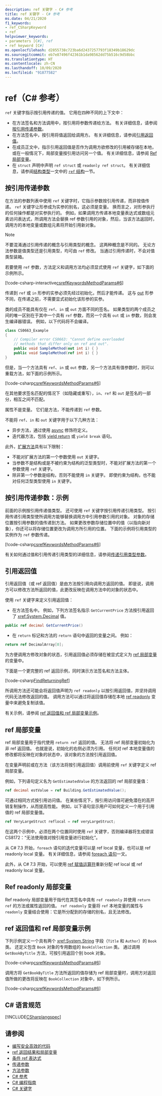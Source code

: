 ```yaml
---
description: ref 关键字 - C# 参考
title: ref 关键字 - C# 参考
ms.date: 04/21/2020
f1_keywords:
- ref_CSharpKeyword
- ref
helpviewer_keywords:
- parameters [C#], ref
- ref keyword [C#]
ms.openlocfilehash: d2855738c723ba6d2437257793f18349b18629dc
ms.sourcegitcommit: eb7e87496f42361b1da98562dd75b516c9d58bbc
ms.translationtype: HT
ms.contentlocale: zh-CN
ms.lasthandoff: 10/09/2020
ms.locfileid: "91877582"
---
```

# <a name="ref-c-reference"></a>ref（C# 参考）

`ref` 关键字指示按引用传递的值。 它用在四种不同的上下文中：

- 在方法签名和方法调用中，按引用将参数传递给方法。 有关详细信息，请参阅[按引用传递参数](#passing-an-argument-by-reference)。
- 在方法签名中，按引用将值返回给调用方。 有关详细信息，请参阅[引用返回值](#reference-return-values)。
- 在成员正文中，指示引用返回值是否作为调用方欲修改的引用被存储在本地，或在一般情况下，局部变量按引用访问另一个值。 有关详细信息，请参阅 [Ref 局部变量](#ref-locals)。
- 在 `struct` 声明中声明 `ref struct` 或 `readonly ref struct`。 有关详细信息，请参阅[结构类型](../builtin-types/struct.md)一文中的 [`ref` 结构](../builtin-types/struct.md#ref-struct)一节。

## <a name="passing-an-argument-by-reference"></a>按引用传递参数

在方法的参数列表中使用 `ref` 关键字时，它指示参数按引用传递，而非按值传递。 `ref` 关键字让形参成为实参的别名，这必须是变量。 换而言之，对形参执行的任何操作都是对实参执行的。 例如，如果调用方传递本地变量表达式或数组元素访问表达式，所调用方法会替换 ref 参数引用的对象，然后，当该方法返回时，调用方的本地变量或数组元素将开始引用新对象。

> [!NOTE]
> 不要混淆通过引用传递的概念与引用类型的概念。 这两种概念是不同的。 无论方法参数是值类型还是引用类型，均可由 `ref` 修改。 当通过引用传递时，不会对值类型装箱。  

若要使用 `ref` 参数，方法定义和调用方法均必须显式使用 `ref` 关键字，如下面的示例所示。  

[!code-csharp-interactive[csrefKeywordsMethodParams#6](~/samples/snippets/csharp/language-reference/keywords/in-ref-out-modifier/RefParameterModifier.cs#1)]

传递到 `ref` 或 `in` 形参的实参必须先经过初始化，然后才能传递。 这与 [out](out-parameter-modifier.md) 形参不同，在传递之前，不需要显式初始化该形参的实参。

类的成员不能具有仅在 `ref`、`in` 或 `out` 方面不同的签名。 如果类型的两个成员之间的唯一区别在于其中一个具有 `ref` 参数，而另一个具有 `out` 或 `in` 参数，则会发生编译器错误。 例如，以下代码将不会编译。  

```csharp
class CS0663_Example
{
    // Compiler error CS0663: "Cannot define overloaded
    // methods that differ only on ref and out".
    public void SampleMethod(out int i) { }
    public void SampleMethod(ref int i) { }
}
```

但是，当一个方法具有 `ref`、`in` 或 `out` 参数，另一个方法具有值参数时，则可以重载方法，如下面的示例所示。
  
[!code-csharp[csrefKeywordsMethodParams#6](~/samples/snippets/csharp/language-reference/keywords/in-ref-out-modifier/RefParameterModifier.cs#2)]
  
 在其他要求签名匹配的情况下（如隐藏或重写），`in`、`ref` 和 `out` 是签名的一部分，相互之间不匹配。  
  
 属性不是变量。 它们是方法，不能传递到 `ref` 参数。  
  
 不能将 `ref`、`in` 和 `out` 关键字用于以下几种方法：  
  
- 异步方法，通过使用 [async](async.md) 修饰符定义。  
- 迭代器方法，包括 [yield return](yield.md) 或 `yield break` 语句。

此外，[扩展方法](../../programming-guide/classes-and-structs/extension-methods.md)具有以下限制：

- 不能对扩展方法的第一个参数使用 `out` 关键字。
- 当参数不是结构或是不被约束为结构的泛型类型时，不能对扩展方法的第一个参数使用 `ref` 关键字。
- 除非第一个参数是结构，否则不能使用 `in` 关键字。 即使约束为结构，也不能对任何泛型类型使用 `in` 关键字。

## <a name="passing-an-argument-by-reference-an-example"></a>按引用传递参数：示例

前面的示例按引用传递值类型。 还可使用 `ref` 关键字按引用传递引用类型。 按引用传递引用类型使所调用方能够替换调用方中引用参数引用的对象。 对象的存储位置按引用参数的值传递到方法。 如果更改参数存储位置中的值（以指向新对象），你还可以将存储位置更改为调用方所引用的位置。 下面的示例将引用类型的实例作为 `ref` 参数传递。
  
[!code-csharp[csrefKeywordsMethodParams#6](~/samples/snippets/csharp/language-reference/keywords/in-ref-out-modifier/RefParameterModifier.cs#3)]

有关如何通过值和引用传递引用类型的详细信息，请参阅[传递引用类型参数](../../programming-guide/classes-and-structs/passing-reference-type-parameters.md)。
  
## <a name="reference-return-values"></a>引用返回值

引用返回值（或 ref 返回值）是由方法按引用向调用方返回的值。 即是说，调用方可以修改方法所返回的值，此更改反映在调用方法中的对象的状态中。

使用 `ref` 关键字来定义引用返回值：

- 在方法签名中。 例如，下列方法签名指示 `GetCurrentPrice` 方法按引用返回了 <xref:System.Decimal> 值。

```csharp
public ref decimal GetCurrentPrice()
```

- 在 `return` 标记和方法的 `return` 语句中返回的变量之间。 例如：

```csharp
return ref DecimalArray[0];
```

为方便调用方修改对象的状态，引用返回值必须存储在被显式定义为 [ref 局部变量](#ref-locals)的变量中。

下面是一个更完整的 ref 返回示例，同时演示方法签名和方法主体。

[!code-csharp[FindReturningRef](~/samples/snippets/csharp/new-in-7/MatrixSearch.cs#FindReturningRef "Find returning by reference")]

所调用方法还可能会将返回值声明为 `ref readonly` 以按引用返回值，并坚持调用代码无法修改返回的值。 调用方法可以通过将返回值存储在本地 [ref readonly](#ref-readonly-locals) 变量中来避免复制该值。

有关示例，请参阅 [ref 返回值和 ref 局部变量示例](#a-ref-returns-and-ref-locals-example)。

## <a name="ref-locals"></a>ref 局部变量

ref 局部变量用于指代使用 `return ref` 返回的值。 无法将 ref 局部变量初始化为非 ref 返回值。 也就是说，初始化的右侧必须为引用。 任何对 ref 本地变量值的修改都将反映在对象的状态中，该对象的方法按引用返回值。

在变量声明前或在方法（该方法将按引用返回值）调用前使用 `ref` 关键字定义 ref 局部变量。

例如，下列语句定义名为 `GetEstimatedValue` 的方法返回的 ref 局部变量值：

```csharp
ref decimal estValue = ref Building.GetEstimatedValue();
```

可通过相同方式按引用访问值。 在某些情况下，按引用访问值可避免潜在的高开销复制操作，从而提高性能。 例如，以下语句显示用户可如何定义一个用于引用值的 ref 局部变量值。

```csharp
ref VeryLargeStruct reflocal = ref veryLargeStruct;
```

在这两个示例中，必须在两个位置同时使用 `ref` 关键字，否则编译器将生成错误 CS8172：“无法使用值对按引用变量进行初始化”。

从 C# 7.3 开始，`foreach` 语句的迭代变量可以是 ref local 变量，也可以是 ref readonly local 变量。 有关详细信息，请参阅 [foreach 语句](foreach-in.md)一文。

此外，从 C# 7.3 开始，可以使用 [ref 赋值运算符](../operators/assignment-operator.md#ref-assignment-operator)重新分配 ref local 或 ref readonly local 变量。

## <a name="ref-readonly-locals"></a>Ref readonly 局部变量

Ref readonly 局部变量用于指代在其签名中具有 `ref readonly` 并使用 `return ref` 的方法或属性返回的值。 `ref readonly` 变量将 `ref` 本地变量的属性与 `readonly` 变量结合使用：它是所分配到的存储的别名，且无法修改。

## <a name="a-ref-returns-and-ref-locals-example"></a>ref 返回值和 ref 局部变量示例

下列示例定义一个具有两个 <xref:System.String> 字段（`Title` 和 `Author`）的 `Book` 类。 还定义包含 `Book` 对象的专用数组的 `BookCollection` 类。 通过调用 `GetBookByTitle` 方法，可按引用返回个别 book 对象。

[!code-csharp[csrefKeywordsMethodParams#6](~/samples/snippets/csharp/language-reference/keywords/in-ref-out-modifier/RefParameterModifier.cs#4)]

调用方将 `GetBookByTitle` 方法所返回的值存储为 ref 局部变量时，调用方对返回值所做的更改将反映在 `BookCollection` 对象中，如下例所示。

[!code-csharp[csrefKeywordsMethodParams#6](~/samples/snippets/csharp/language-reference/keywords/in-ref-out-modifier/RefParameterModifier.cs#5)]

## <a name="c-language-specification"></a>C# 语言规范

[!INCLUDE[CSharplangspec](~/includes/csharplangspec-md.md)]  
  
## <a name="see-also"></a>请参阅

- [编写安全高效的代码](../../write-safe-efficient-code.md)
- [ref 返回结果和局部变量](../../programming-guide/classes-and-structs/ref-returns.md)
- [条件 ref 表达式](../operators/conditional-operator.md#conditional-ref-expression)
- [传递参数](../../programming-guide/classes-and-structs/passing-parameters.md)
- [方法参数](method-parameters.md)
- [C# 参考](../index.md)
- [C# 编程指南](../../programming-guide/index.md)
- [C# 关键字](index.md)
